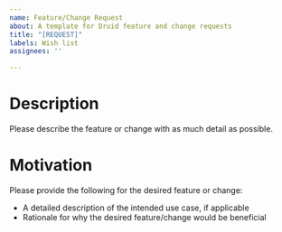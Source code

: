 ```yaml
---
name: Feature/Change Request
about: A template for Druid feature and change requests
title: "[REQUEST]"
labels: Wish list
assignees: ''

---
```


# Description

Please describe the feature or change with as much detail as possible.

# Motivation

Please provide the following for the desired feature or change:
- A detailed description of the intended use case, if applicable
- Rationale for why the desired feature/change would be beneficial
